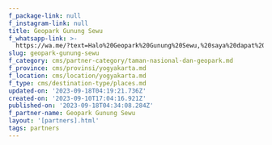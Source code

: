 ```yaml
---
f_package-link: null
f_instagram-link: null
title: Geopark Gunung Sewu
f_whatsapp-link: >-
  https://wa.me/?text=Halo%20Geopark%20Gunung%20Sewu,%20saya%20dapat%20info%20dari%20@loocale.id%20dan%20punya%20pertanyaan
slug: geopark-gunung-sewu
f_category: cms/partner-category/taman-nasional-dan-geopark.md
f_province: cms/provinsi/yogyakarta.md
f_location: cms/location/yogyakarta.md
f_type: cms/destination-type/places.md
updated-on: '2023-09-18T04:19:21.736Z'
created-on: '2023-09-10T17:04:16.921Z'
published-on: '2023-09-18T04:34:08.284Z'
f_partner-name: Geopark Gunung Sewu
layout: '[partners].html'
tags: partners
---
```



